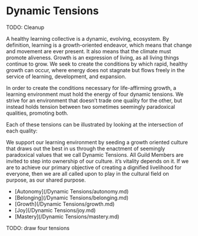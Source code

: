 # Dynamic Tensions

TODO: Cleanup

A healthy learning collective is a dynamic, evolving, ecosystem. By definition, learning is a growth-oriented endeavor, which means that change and movement are ever present. It also means that the climate must promote aliveness. Growth is an expression of living, as all living things continue to grow. We seek to create the conditions by which rapid, healthy growth can occur, where energy does not stagnate but flows freely in the service of learning, development, and expansion.

In order to create the conditions necessary for life-affirming growth, a learning environment must hold the energy of four dynamic tensions. We strive for an environment that doesn’t trade one quality for the other, but instead holds tension between two sometimes seemingly paradoxical qualities, promoting both.

Each of these tensions can be illustrated by looking at the intersection of each quality:

We support our learning environment by seeding a growth oriented culture that draws out the best in us through the enactment of seemingly paradoxical values that we call Dynamic Tensions. All Guild Members are invited to step into ownership of our culture. it’s vitality depends on it. If we are to achieve our primary objective of creating a dignified livelihood for everyone, then we are all called upon to play in the cultural field on purpose, as our shared purpose.  

* [Autonomy](/Dynamic Tensions/autonomy.md)
* [Belonging](/Dynamic Tensions/belonging.md)
* [Growth](/Dynamic Tensions/growth.md)
* [Joy](/Dynamic Tensions/joy.md)
* [Mastery](/Dynamic Tensions/mastery.md)

TODO: draw four tensions
